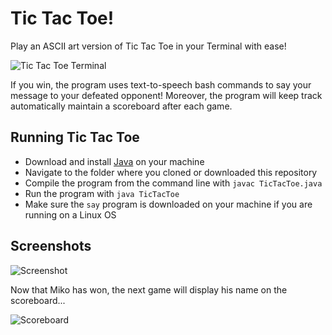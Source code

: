 # Tic Tac Toe!

Play an ASCII art version of Tic Tac Toe in your Terminal with ease! 


![Tic Tac Toe Terminal](https://github.com/nthimothe/Projects/blob/master/TicTacToe/Screenshots/tictacSC.png)

If you win, the program uses text-to-speech bash commands to say your message to your defeated opponent! Moreover, the program will keep track automatically maintain a scoreboard after each game. 

## Running Tic Tac Toe
* Download and install [Java](https://www.java.com/en/) on your machine 
* Navigate to the folder where you cloned or downloaded this repository
* Compile the program from the command line with `javac TicTacToe.java`
* Run the program with `java TicTacToe`
* Make sure the `say` program is downloaded on your machine if you are running on a Linux OS


## Screenshots

![Screenshot](https://github.com/nthimothe/Projects/blob/master/TicTacToe/Screenshots/textToSpeechWin.png "Text To Speech")

Now that Miko has won, the next game will display his name on the scoreboard...

![Scoreboard](https://github.com/nthimothe/Projects/blob/master/TicTacToe/Screenshots/scoreboard.png)
